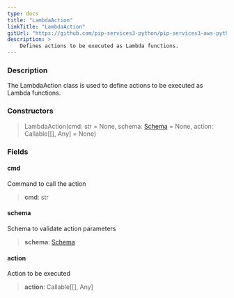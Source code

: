 ```yaml
---
type: docs
title: "LambdaAction"
linkTitle: "LambdaAction"
gitUrl: "https://github.com/pip-services3-python/pip-services3-aws-python"
description: >
    Defines actions to be executed as Lambda functions.
---
```


### Description

The LambdaAction class is used to define actions to be executed as Lambda functions.

### Constructors

> LambdaAction(cmd: str = None, schema: [Schema](../../../commons/validate/schema) = None, action: Callable[[], Any] = None)

### Fields

<span class="hide-title-link">

#### cmd
Command to call the action
> **cmd**: str

#### schema
Schema to validate action parameters
> **schema**: [Schema](../../../commons/validate/schema)

#### action
Action to be executed
> **action**: Callable[[], Any]

</span>
